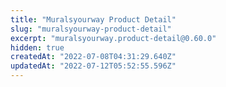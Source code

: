```yaml
---
title: "Muralsyourway Product Detail"
slug: "muralsyourway-product-detail"
excerpt: "muralsyourway.product-detail@0.60.0"
hidden: true
createdAt: "2022-07-08T04:31:29.640Z"
updatedAt: "2022-07-12T05:52:55.596Z"
---
```

